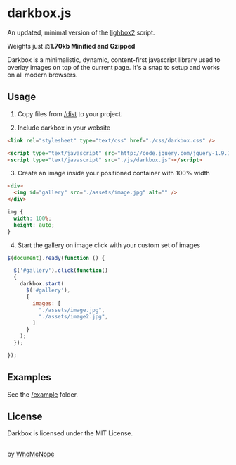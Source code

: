 # darkbox.js

An updated, minimal version of the [lighbox2](http://lokeshdhakar.com/projects/lightbox2/) script.

Weights just ⚖**1.70kb Minified and Gzipped**

Darkbox is a minimalistic, dynamic, content-first javascript library used to overlay images on top of the current page. It's a snap to setup and works on all modern browsers.

## Usage

1. Copy files from [/dist](https://github.com/WhoMeNope/darkbox.js/tree/master/dist) to your project.

2. Include darkbox in your website

```html
<link rel="stylesheet" type="text/css" href="./css/darkbox.css" />

<script type="text/javascript" src="http://code.jquery.com/jquery-1.9.1.js"></script>
<script type="text/javascript" src="./js/darkbox.js"></script>
```

3. Create an image inside your positioned container with 100% width

```html
<div>
  <img id="gallery" src="./assets/image.jpg" alt="" />
</div>
```

```css
img {
  width: 100%;
  height: auto;
}
```

4. Start the gallery on image click with your custom set of images

```javascript
$(document).ready(function () {

  $('#gallery').click(function() 
  {
    darkbox.start( 
      $('#gallery'), 
      {
        images: [
          "./assets/image.jpg",
          "./assets/image2.jpg",
        ]
      }
    );
  });

});
```

## Examples 

See the [/example](https://github.com/WhoMeNope/darkbox.js/tree/master/example) folder.

## License

Darkbox is licensed under the MIT License.

##

by [WhoMeNope](https://github.com/WhoMeNope)
